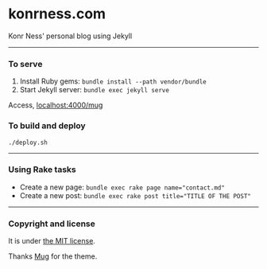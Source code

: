 # konrness.com

Konr Ness' personal blog using Jekyll

---

### To serve

1. Install Ruby gems: `bundle install --path vendor/bundle`
2. Start Jekyll server: `bundle exec jekyll serve`

Access, [localhost:4000/mug](http://localhost:4000/mug)

### To build and deploy

    ./deploy.sh

---

### Using Rake tasks

* Create a new page: `bundle exec rake page name="contact.md"`
* Create a new post: `bundle exec rake post title="TITLE OF THE POST"`

---

### Copyright and license

It is under [the MIT license](/LICENSE).

Thanks [Mug](http://nandomoreira.me/mug/) for the theme.